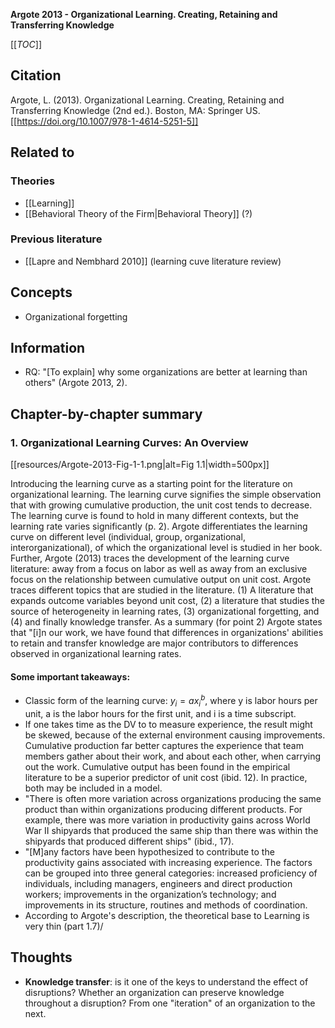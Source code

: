 **Argote 2013 - Organizational Learning. Creating, Retaining and Transferring Knowledge**

[[_TOC_]]

## Citation
Argote, L. (2013). Organizational Learning. Creating, Retaining and Transferring Knowledge (2nd ed.). Boston, MA: Springer US. [[https://doi.org/10.1007/978-1-4614-5251-5]]

## Related to

### Theories
* [[Learning]] 
* [[Behavioral Theory of the Firm|Behavioral Theory]] (?)

### Previous literature
* [[Lapre and Nembhard 2010]] (learning cuve literature review)

## Concepts
* Organizational forgetting

## Information
* RQ: "[To explain] why some organizations are better at learning than others" (Argote 2013, 2).

## Chapter-by-chapter summary

### 1. Organizational Learning Curves: An Overview

[[resources/Argote-2013-Fig-1-1.png|alt=Fig 1.1|width=500px]]

Introducing the learning curve as a starting point for the literature on organizational learning. The learning curve signifies the simple observation that with growing cumulative production, the unit cost tends to decrease. The learning curve is found to hold in many different contexts, but the learning rate varies significantly (p. 2). Argote differentiates the learning curve on different level (individual, group, organizational, interorganizational), of which the organizational level is studied in her book. Further, Argote (2013) traces the development of the learning curve literature: away from a focus on labor as well as away from an exclusive focus on the relationship between cumulative output on unit cost. Argote traces different topics that are studied in the literature. (1) A literature that expands outcome variables beyond unit cost, (2) a literature that studies the source of heterogeneity in learning rates, (3) organizational forgetting, and (4) and finally knowledge transfer. As a summary (for point 2) Argote states that "[i]n our work, we have found that differences in organizations' abilities to retain and transfer knowledge are major contributors to differences observed in organizational learning rates.

#### Some important takeaways:

* Classic form of the learning curve: $y_i = ax^b_i$, where y is labor hours per unit, a is the labor hours for the first unit, and i is a time subscript.
* If one takes time as the DV to to measure experience, the result might be skewed, because of the external environment causing improvements. Cumulative production far better captures the experience that team members gather about their work, and about each other, when carrying out the work. Cumulative output has been found in the empirical literature to be a superior predictor of unit cost (ibid. 12). In practice, both may be included in a model.
* "There is often more variation across organizations producing the same product than within organizations producing different products. For example, there was more variation in productivity gains across World War II shipyards that produced the same ship than there was within the shipyards that produced different ships" (ibid., 17).
* "[M]any factors have been hypothesized to contribute to the productivity gains associated with increasing experience. The factors can be grouped into three general categories: increased proficiency of individuals, including managers, engineers and direct production workers; improvements in the organization’s technology; and improvements in its structure, routines and methods of coordination.
* According to Argote's description, the theoretical base to Learning is very thin (part 1.7)/

## Thoughts
* **Knowledge transfer**: is it one of the keys to understand the effect of disruptions? Whether an organization can preserve knowledge throughout a disruption? From one "iteration" of an organization to the next.